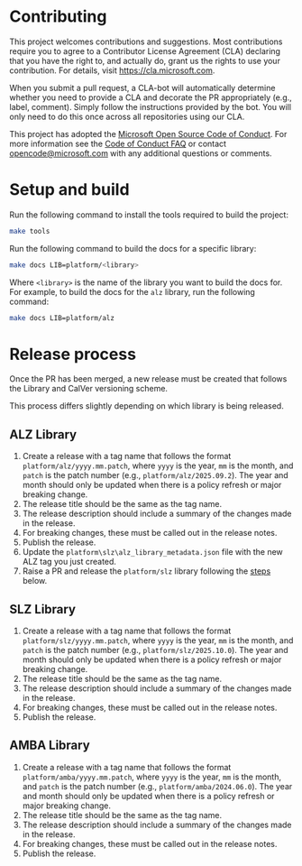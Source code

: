 # Contributing

This project welcomes contributions and suggestions. Most contributions require you to
agree to a Contributor License Agreement (CLA) declaring that you have the right to,
and actually do, grant us the rights to use your contribution. For details, visit
https://cla.microsoft.com.

When you submit a pull request, a CLA-bot will automatically determine whether you need
to provide a CLA and decorate the PR appropriately (e.g., label, comment). Simply follow the
instructions provided by the bot. You will only need to do this once across all repositories using our CLA.

This project has adopted the [Microsoft Open Source Code of Conduct](https://opensource.microsoft.com/codeofconduct/).
For more information see the [Code of Conduct FAQ](https://opensource.microsoft.com/codeofconduct/faq/)
or contact [opencode@microsoft.com](mailto:opencode@microsoft.com) with any additional questions or comments.

# Setup and build

Run the following command to install the tools required to build the project:

```bash
make tools
```

Run the following command to build the docs for a specific library:

```bash
make docs LIB=platform/<library>
```

Where `<library>` is the name of the library you want to build the docs for. For example, to build the docs for the `alz` library, run the following command:

 ```bash
make docs LIB=platform/alz
```

# Release process

Once the PR has been merged, a new release must be created that follows the Library and CalVer versioning scheme.

This process differs slightly depending on which library is being released.

## ALZ Library

1. Create a release with a tag name that follows the format `platform/alz/yyyy.mm.patch`, where `yyyy` is the year, `mm` is the month, and `patch` is the patch number (e.g., `platform/alz/2025.09.2`).
    The year and month should only be updated when there is a policy refresh or major breaking change.
2. The release title should be the same as the tag name.
3. The release description should include a summary of the changes made in the release.
4. For breaking changes, these must be called out in the release notes.
5. Publish the release.
6. Update the `platform\slz\alz_library_metadata.json` file with the new ALZ tag you just created.
7. Raise a PR and release the `platform/slz` library following the [steps](#slz-library) below.

## SLZ Library

1. Create a release with a tag name that follows the format `platform/slz/yyyy.mm.patch`, where `yyyy` is the year, `mm` is the month, and `patch` is the patch number (e.g., `platform/slz/2025.10.0`).
    The year and month should only be updated when there is a policy refresh or major breaking change.
2. The release title should be the same as the tag name.
3. The release description should include a summary of the changes made in the release.
4. For breaking changes, these must be called out in the release notes.
5. Publish the release.

## AMBA Library

1. Create a release with a tag name that follows the format `platform/amba/yyyy.mm.patch`, where `yyyy` is the year, `mm` is the month, and `patch` is the patch number (e.g., `platform/amba/2024.06.0`).
    The year and month should only be updated when there is a policy refresh or major breaking change.
2. The release title should be the same as the tag name.
3. The release description should include a summary of the changes made in the release.
4. For breaking changes, these must be called out in the release notes.
5. Publish the release.
